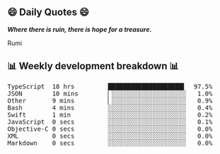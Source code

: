 ## 😄 Daily Quotes 😄

_**Where there is ruin, there is hope for a treasure.**_

Rumi



## 📊 Weekly development breakdown 📊

<pre>TypeScript  18 hrs         ████████████████████▍  97.5%
JSON        10 mins        ▏░░░░░░░░░░░░░░░░░░░░   1.0%
Other       9 mins         ▏░░░░░░░░░░░░░░░░░░░░   0.9%
Bash        4 mins         ░░░░░░░░░░░░░░░░░░░░░   0.4%
Swift       1 min          ░░░░░░░░░░░░░░░░░░░░░   0.2%
JavaScript  0 secs         ░░░░░░░░░░░░░░░░░░░░░   0.1%
Objective-C 0 secs         ░░░░░░░░░░░░░░░░░░░░░   0.0%
XML         0 secs         ░░░░░░░░░░░░░░░░░░░░░   0.0%
Markdown    0 secs         ░░░░░░░░░░░░░░░░░░░░░   0.0%</pre>